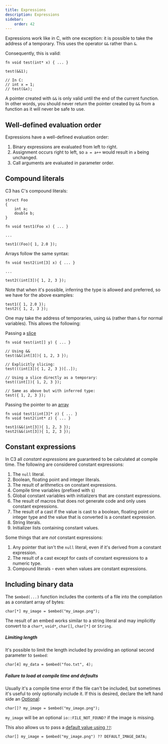 ```yaml
---
title: Expressions
description: Expressions
sidebar:
    order: 42
---
```


Expressions work like in C, with one exception: it is possible to take the address of a temporary. This uses the operator `&&` rather than `&`.

Consequently, this is valid:
```c3
fn void test(int* x) { ... }

test(&&1);

// In C:
// int x = 1;
// test(&x);
```

A pointer created with `&&` is only valid until the end of the
current function. In other words, you should never return the
pointer created by `&&` from a function as it will never be safe
to use.

## Well-defined evaluation order

Expressions have a well-defined evaluation order:

1. Binary expressions are evaluated from left to right.
2. Assignment occurs right to left, so `a = a++` would result in `a` being unchanged.
3. Call arguments are evaluated in parameter order.

## Compound literals

C3 has C's compound literals:

```c3
struct Foo
{
    int a;
    double b;
}

fn void test1(Foo x) { ... }

...

test1((Foo){ 1, 2.0 });
```

Arrays follow the same syntax:
```c3
fn void test2(int[3] x) { ... }

...

test2((int[3]){ 1, 2, 3 });
```

Note that when it's possible, inferring the type is allowed and preferred, so we have for the above examples:
```c3
test1({ 1, 2.0 });
test2({ 1, 2, 3 });
```
One may take the address of temporaries, using `&&` (rather than `&` for normal variables). This allows the following:

Passing a [slice](/language-common/arrays/#slice)

```c3
fn void test(int[] y) { ... }

// Using &&
test(&&(int[3]){ 1, 2, 3 });

// Explicitly slicing:
test(((int[3]){ 1, 2, 3 })[..]);

// Using a slice directly as a temporary:
test((int[]){ 1, 2, 3 });

// Same as above but with inferred type:
test({ 1, 2, 3 });
```

Passing the pointer to an [array](/language-common/arrays)

```c3
fn void test1(int[3]* z) { ... }
fn void test2(int* z) { ... }

test1(&&(int[3]){ 1, 2, 3 });
test2(&&(int[3]){ 1, 2, 3 });
```

## Constant expressions

In C3 all _constant expressions_ are guaranteed to be calculated at compile time. The following are considered constant expressions:

1. The `null` literal.
2. Boolean, floating point and integer literals.
3. The result of arithmetics on constant expressions.
4. Compile time variables (prefixed with `$`)
5. Global constant variables with initializers that are constant expressions.
6. The result of macros that does not generate code and only uses constant expressions.
7. The result of a cast if the value is cast to a boolean, floating point or integer type and the value that is converted is a constant expression.
8. String literals.
9. Initializer lists containing constant values.

Some things that are *not* constant expressions:

1. Any pointer that isn't the `null` literal, even if it's derived from a constant expression.
2. The result of a cast except for casts of constant expressions to a numeric type.
3. Compound literals - even when values are constant expressions.

## Including binary data

The `$embed(...)` function includes the contents of a file into the compilation as a
constant array of bytes:

```c3
char[*] my_image = $embed("my_image.png");
```

The result of an embed works similar to a string literal and may implicitly convert to a `char*`,
`void*`, `char[]`, `char[*]` or `String`.

##### Limiting length

It's possible to limit the length included by providing an optional second parameter to `$embed`:

```c3
char[4] my_data = $embed("foo.txt", 4);
```

##### Failure to load at compile time and defaults

Usually it's a compile time error if the file can't be included, but sometimes it's useful to only optionally include it.
If this is desired, declare the left hand side an [Optional](/language-common/optionals-essential/#what-is-an-optional):

```c3
char[]? my_image = $embed("my_image.png");
```

`my_image` will be an optional `io::FILE_NOT_FOUND?` if the image is missing.

This also allows us to pass a [default value using `??`](/language-common/optionals-advanced/#return-a-default-value-if-optional-is-empty):
```c3
char[] my_image = $embed("my_image.png") ?? DEFAULT_IMAGE_DATA;
```

